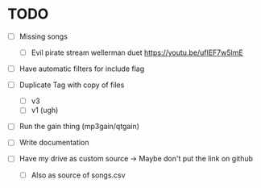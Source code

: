 # TODO
- [ ] Missing songs
  - [ ] Evil pirate stream wellerman duet https://youtu.be/ufIEF7w5lmE


- [ ] Have automatic filters for include flag
- [ ] Duplicate Tag with copy of files
  - [ ] v3
  - [ ] v1 (ugh)
- [ ] Run the gain thing (mp3gain/qtgain)

- [ ] Write documentation
- [ ] Have my drive as custom source -> Maybe don't put the link on github
  - [ ] Also as source of songs.csv
